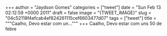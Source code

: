 
+++
author = "Jaydson Gomes"
categories = ["tweet"]
date = "Sun Feb 13 02:12:59 +0000 2011"
draft = false
image = "{TWEET_IMAGE}"
slug = "04c52118f4efcab4ef824261115cef6603477d07"
tags = ["tweet"]
title = """Caalho, Devo estar com un..."""
+++
Caalho, Devo estar com uns 50 de febre

